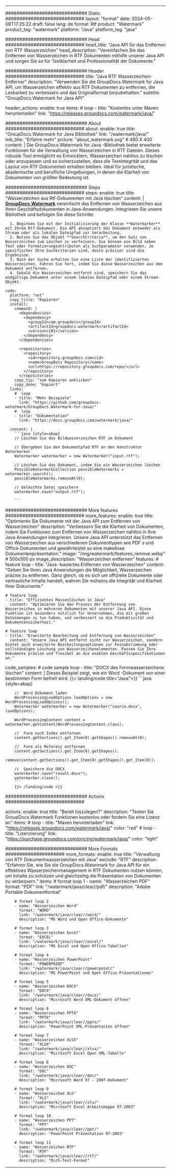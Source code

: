 
---
############################# Static ############################
layout: "format"
date:  2024-05-08T17:25:22
draft: false
lang: de
format: Rtf
product: "Watermark"
product_tag: "watermark"
platform: "Java"
platform_tag: "java"

############################# Head ############################
head_title: "Java API für das Entfernen von RTF Wasserzeichen"
head_description: "Vereinfachen Sie das Entfernen von Wasserzeichen in RTF Dokumenten mithilfe unserer Java API und sorgen Sie so für Textklarheit und Professionalität der Dokumente."

############################# Header ############################
title: "Java RTF Wasserzeichen-Entferner" 
description: "Verwenden Sie die GroupDocs.Watermark for Java API, um Wasserzeichen effektiv aus RTF Dokumenten zu entfernen, die Lesbarkeit zu verbessern und das Originalformat beizubehalten."
subtitle: "GroupDocs.Watermark for Java API" 

header_actions:
  enable: true
  items:
    #  loop
    - title: "Kostenlos unter Maven herunterladen"
      link: "https://releases.groupdocs.com/watermark/java/"
      
############################# About ############################
about:
    enable: true
    title: "GroupDocs.Watermark for Java Bibliothek"
    link: "/watermark/java/"
    link_title: "Erfahre mehr"
    picture: "about_watermark.svg" # 480 X 400
    content: |
       Die GroupDocs.Watermark for Java -Bibliothek bietet erweiterte Funktionen für die Verwaltung von Wasserzeichen in RTF Dateien. Dieses robuste Tool ermöglicht es Entwicklern, Wasserzeichen nahtlos zu löschen oder anzupassen und so sicherzustellen, dass die Textintegrität und das Layout von RTF Dokumenten erhalten bleiben. Ideal für juristische, akademische und berufliche Umgebungen, in denen die Klarheit von Dokumenten von größter Bedeutung ist.

############################# Steps ############################
steps:
    enable: true
    title: "Wasserzeichen aus Rtf-Dokumenten mit Java löschen"
    content: |
      **[GroupDocs.Watermark](https://products.groupdocs.com/watermark/java/)** vereinfacht das Entfernen von Wasserzeichen aus Ihren Geschäftsdokumenten in Java-Anwendungen. Integrieren Sie unsere Bibliothek und befolgen Sie diese Schritte:
      
      1. Beginnen Sie mit der Initialisierung der Klasse **Watermarker** mit Ihrem Rtf-Dokument. Die API akzeptiert das Dokument entweder als Stream oder als lokalen Dateipfad zur Verarbeitung.
      2. Nutzen Sie das Objekt **SearchCriteria**, um den Satz von Wasserzeichen zum Löschen zu verfeinern. Sie können ein Bild neben Text oder Formatierungsattributen als Suchparameter verwenden. Je spezifischer Ihre Suchkriterien sind, desto präziser sind die Ergebnisse.
      3. Nach der Suche erhalten Sie eine Liste der identifizierten Wasserzeichen. Fahren Sie fort, indem Sie diese Wasserzeichen aus dem Dokument entfernen.
      4. Sobald die Wasserzeichen entfernt sind, speichern Sie das endgültige Dokument unter einem lokalen Dateipfad oder einem Stream-Objekt.
   
    code:
      platform: "net"
      copy_title: "Kopieren"
      install:
        command: |
          <dependencies>
            <dependency>
              <groupId>com.groupdocs</groupId>
              <artifactId>groupdocs-watermark</artifactId>
              <version>{0}</version>
            </dependency>
          </dependencies>

          <repositories>
            <repository>
              <id>repository.groupdocs.com</id>
              <name>GroupDocs Repository</name>
              <url>https://repository.groupdocs.com/repo/</url>
            </repository>
          </repositories>
        copy_tip: "zum Kopieren anklicken"
        copy_done: "kopiert"
      links:
        #  loop
        - title: "Mehr Beispiele"
          link: "https://github.com/groupdocs-watermark/GroupDocs.Watermark-for-Java/"
        #  loop
        - title: "Dokumentation"
          link: "https://docs.groupdocs.com/watermark/java/"
          
      content: |
        ```java {style=abap}
        // Löschen Sie das Bildwasserzeichen RTF im Dokument

        // Übergeben Sie den Dokumentpfad RTF an den Konstruktor Watermarker
        Watermarker watermarker = new Watermarker("input.rtf");
        
        // Löschen Sie das Dokument, indem Sie ein Wasserzeichen löschen
        PossibleWatermarkCollection possibleWatermarks = watermarker.search();
        possibleWatermarks.removeAt(0);

        // Gelöschte Datei speichern
        watermarker.save("output.rtf");
        
        ```        
        
############################# More features ############################
more_features:
  enable: true
  title: "Optimieren Sie Dokumente mit der Java API zum Entfernen von Wasserzeichen"
  description: "Verbessern Sie die Klarheit von Dokumenten, indem Sie Funktionen zum Entfernen von Wasserzeichen nahtlos in Ihre Java Anwendungen integrieren. Unsere Java API unterstützt das Entfernen von Wasserzeichen aus verschiedenen Dokumenttypen wie PDF s und Office-Dokumenten und gewährleistet so eine makellose Dokumentenpräsentation."
  image: "/img/watermark/features_remove.webp" # 500x500 px
  image_description: "Wasserzeichen entfernen"
  features:
    # feature loop
    - title: "Java -basiertes Entfernen von Wasserzeichen"
      content: "Geben Sie Ihren Java Anwendungen die Möglichkeit, Wasserzeichen präzise zu entfernen. Ganz gleich, ob es sich um offizielle Dokumente oder vertrauliche Inhalte handelt, wahren Sie mühelos die Integrität und Klarheit Ihrer Dokumente."

    # feature loop
    - title: "Effizientes Massenlöschen in Java"
      content: "Optimieren Sie den Prozess der Entfernung von Wasserzeichen in mehreren Dokumenten mit unserer Java API. Diese Funktion ist besonders nützlich für Unternehmen, die mit großen Dateimengen zu tun haben, und verbessert so die Produktivität und Dokumentensicherheit."

    # feature loop
    - title: "Erweiterte Bearbeitung und Entfernung von Wasserzeichen"
      content: "Unsere Java API entfernt nicht nur Wasserzeichen, sondern bietet auch erweiterte Bearbeitungsoptionen zur Feinabstimmung oder vollständigen Löschung von Wasserzeichenelementen. Passen Sie Ihre Dokumente präzise und flexibel an die exakten Geschäftsspezifikationen an."
      
  code_samples:
    # code sample loop
    - title: "DOCX des Formwasserzeichens löschen"
      content: |
        Dieses Beispiel zeigt, wie ein Word -Dokument von einer bestimmten Form befreit wird.
        {{< landing/code title="Java">}}
        ```java {style=abap}
        
        //  Word Dokument laden
        WordProcessingLoadOptions loadOptions = new WordProcessingLoadOptions();
        Watermarker watermarker = new Watermarker("source.docx", loadOptions);

        WordProcessingContent content = watermarker.getContent(WordProcessingContent.class);

        //  Form nach Index entfernen
        content.getSections().get_Item(0).getShapes().removeAt(0);

        //  Form als Referenz entfernen
        content.getSections().get_Item(0).getShapes().
            remove(content.getSections().get_Item(0).getShapes().get_Item(0));

        //  Speichere die DOCX
        watermarker.save("result.docx");
        watermarker.close();
        ```
        {{< /landing/code >}}


############################# Actions ############################

actions:
  enable: true
  title: "Bereit loszulegen?"
  description: "Testen Sie GroupDocs.Watermark Funktionen kostenlos oder fordern Sie eine Lizenz an"
  items:
    #  loop
    - title: "Maven herunterladen"
      link: "https://releases.groupdocs.com/watermark/java/"
      color: "red"
        #  loop
    - title: "Lizenzierung"
      link: "https://purchase.groupdocs.com/pricing/watermark/java/"
      color: "light"


############################# More Formats #####################
more_formats:
    enable: true
    title: "Verwaltung von RTF Dokumentwasserzeichen mit Java"
    exclude: "RTF"
    description: "Erfahren Sie, wie Sie die GroupDocs.Watermark for Java API für ein effektives Wasserzeichenmanagement in RTF Dokumenten nutzen können, um Inhalte zu schützen und gleichzeitig die Präsentation von Dokumenten zu verbessern."
    items: 
        # format loop 1
        - name: "Wasserzeichen PDF"
          format: "PDF"
          link: "/watermark/java/clear//pdf/"
          description: "Adobe Portable Dokumentformat"

        # format loop 2
        - name: "Wasserzeichen Word"
          format: "WORD"
          link: "/watermark/java/clear//word/"
          description: "MS Word und Open Office-Dokumente"
          
        # format loop 3
        - name: "Wasserzeichen Excel"
          format: "EXCEL"
          link: "/watermark/java/clear//excel/"
          description: "MS Excel und Open Office-Tabellen"

        # format loop 4
        - name: "Wasserzeichen PowerPoint"
          format: "POWERPOINT"
          link: "/watermark/java/clear//powerpoint/"
          description: "MS PowerPoint und Open Office-Präsentationen"

        # format loop 5
        - name: "Wasserzeichen DOCX"
          format: "DOCX"
          link: "/watermark/java/clear//docx/"
          description: "Microsoft Word XML-Dokument öffnen"
          
        # format loop 6
        - name: "Wasserzeichen PPTX"
          format: "PPTX"
          link: "/watermark/java/clear//pptx/"
          description: "PowerPoint XML-Präsentation öffnen"
          
        # format loop 7
        - name: "Wasserzeichen XLSX"
          format: "XLSX"
          link: "/watermark/java/clear//xlsx/"
          description: "Microsoft Excel Open XML-Tabelle"

        # format loop 8
        - name: "Wasserzeichen DOC"
          format: "DOC"
          link: "/watermark/java/clear//doc/"
          description: "Microsoft Word 97 - 2007-Dokument"

        # format loop 9
        - name: "Wasserzeichen XLS"
          format: "XLS"
          link: "/watermark/java/clear//xls/"
          description: "Microsoft Excel Arbeitsmappe 97-2003"

        # format loop 10
        - name: "Wasserzeichen PPT"
          format: "PPT"
          link: "/watermark/java/clear//ppt/"
          description: "PowerPoint Präsentation 97-2003"

        # format loop 11
        - name: "Wasserzeichen RTF"
          format: "RTF"
          link: "/watermark/java/clear//rtf/"
          description: "Rich-Text-Format"

---